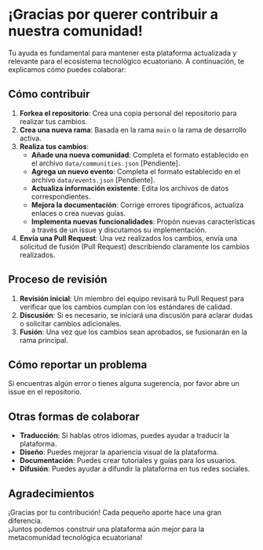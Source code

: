 # ¡Gracias por querer contribuir a nuestra comunidad!

Tu ayuda es fundamental para mantener esta plataforma actualizada y relevante para el ecosistema tecnológico ecuatoriano. A continuación, te explicamos cómo puedes colaborar:

## Cómo contribuir

1. **Forkea el repositorio**: Crea una copia personal del repositorio para realizar tus cambios.
2. **Crea una nueva rama**: Basada en la rama `main` o la rama de desarrollo activa.
3. **Realiza tus cambios**:
   - **Añade una nueva comunidad**: Completa el formato establecido en el archivo `data/communities.json` [Pendiente].
   - **Agrega un nuevo evento**: Completa el formato establecido en el archivo `data/events.json` [Pendiente].
   - **Actualiza información existente**: Edita los archivos de datos correspondientes.
   - **Mejora la documentación**: Corrige errores tipográficos, actualiza enlaces o crea nuevas guías.
   - **Implementa nuevas funcionalidades**: Propón nuevas características a través de un issue y discutamos su implementación.
4. **Envía una Pull Request**: Una vez realizados los cambios, envía una solicitud de fusión (Pull Request) describiendo claramente los cambios realizados.

## Proceso de revisión

1. **Revisión inicial**: Un miembro del equipo revisará tu Pull Request para verificar que los cambios cumplan con los estándares de calidad.
2. **Discusión**: Si es necesario, se iniciará una discusión para aclarar dudas o solicitar cambios adicionales.
3. **Fusión**: Una vez que los cambios sean aprobados, se fusionarán en la rama principal.

## Cómo reportar un problema

Si encuentras algún error o tienes alguna sugerencia, por favor abre un issue en el repositorio.

## Otras formas de colaborar

- **Traducción**: Si hablas otros idiomas, puedes ayudar a traducir la plataforma.
- **Diseño**: Puedes mejorar la apariencia visual de la plataforma.
- **Documentación**: Puedes crear tutoriales y guías para los usuarios.
- **Difusión**: Puedes ayudar a difundir la plataforma en tus redes sociales.

## Agradecimientos

¡Gracias por tu contribución! Cada pequeño aporte hace una gran diferencia.  
¡Juntos podemos construir una plataforma aún mejor para la metacomunidad tecnológica ecuatoriana!
